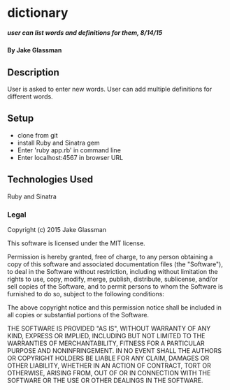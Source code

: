 # dictionary

##### user can list words and definitions for them, 8/14/15

#### By Jake Glassman

## Description

User is asked to enter new words. User can add multiple definitions for different words.

## Setup

* clone from git
* install Ruby and Sinatra gem
* Enter 'ruby app.rb' in command line
* Enter localhost:4567 in browser URL

## Technologies Used
Ruby and Sinatra
### Legal

Copyright (c) 2015 Jake Glassman

This software is licensed under the MIT license.

Permission is hereby granted, free of charge, to any person obtaining a copy
of this software and associated documentation files (the "Software"), to deal
in the Software without restriction, including without limitation the rights
to use, copy, modify, merge, publish, distribute, sublicense, and/or sell
copies of the Software, and to permit persons to whom the Software is
furnished to do so, subject to the following conditions:

The above copyright notice and this permission notice shall be included in
all copies or substantial portions of the Software.

THE SOFTWARE IS PROVIDED "AS IS", WITHOUT WARRANTY OF ANY KIND, EXPRESS OR
IMPLIED, INCLUDING BUT NOT LIMITED TO THE WARRANTIES OF MERCHANTABILITY,
FITNESS FOR A PARTICULAR PURPOSE AND NONINFRINGEMENT. IN NO EVENT SHALL THE
AUTHORS OR COPYRIGHT HOLDERS BE LIABLE FOR ANY CLAIM, DAMAGES OR OTHER
LIABILITY, WHETHER IN AN ACTION OF CONTRACT, TORT OR OTHERWISE, ARISING FROM,
OUT OF OR IN CONNECTION WITH THE SOFTWARE OR THE USE OR OTHER DEALINGS IN
THE SOFTWARE.
